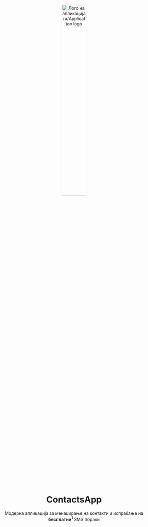 <p align="center">
    <img width=40% src="img/ContactApp_logo.jpg?raw=true" alt="Лого на апликацијата/Application logo">
</p>

<h1 align="center">ContactsApp</h1>
<p align="center">Модерна апликација за менаџирање на контакти и испраќање на <b>бесплатни<sup>1</sup></b> SMS пораки</p>